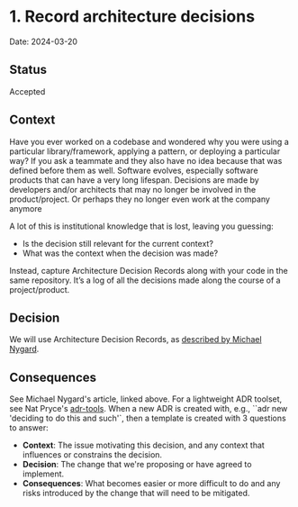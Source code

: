 # 1. Record architecture decisions

Date: 2024-03-20

## Status

Accepted

## Context

Have you ever worked on a codebase and wondered why you were using a particular library/framework, applying a pattern, or deploying a particular way? If you ask a teammate and they also have no idea because that was defined before them as well.  Software evolves, especially software products that can have a very long lifespan. Decisions are made by developers and/or architects that may no longer be involved in the product/project. Or perhaps they no longer even work at the company anymore

A lot of this is institutional knowledge that is lost, leaving you guessing:

* Is the decision still relevant for the current context?
* What was the context when the decision was made?

Instead, capture Architecture Decision Records along with your code in the same repository. It’s a log of all the decisions made along the course of a project/product.

## Decision

We will use Architecture Decision Records, as [described by Michael Nygard](http://thinkrelevance.com/blog/2011/11/15/documenting-architecture-decisions).

## Consequences

See Michael Nygard's article, linked above. For a lightweight ADR toolset, see Nat Pryce's [adr-tools](https://github.com/npryce/adr-tools).  When a new ADR is created with, e.g., ``adr new 'deciding to do this and such'`, then a template is created with 3 questions to answer:

* **Context**: The issue motivating this decision, and any context that influences or constrains the decision.
* **Decision**: The change that we're proposing or have agreed to implement.
* **Consequences**: What becomes easier or more difficult to do and any risks introduced by the change that will need to be mitigated.
